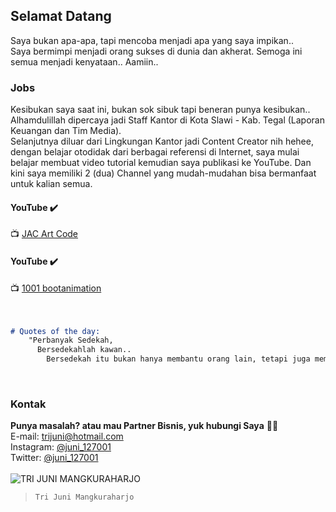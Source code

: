## Selamat Datang

Saya bukan apa-apa, tapi mencoba menjadi apa yang saya impikan..<br>
Saya bermimpi menjadi orang sukses di dunia dan akherat. Semoga ini semua menjadi kenyataan.. Aamiin..

### Jobs

Kesibukan saya saat ini, bukan sok sibuk tapi beneran punya kesibukan.. Alhamdulillah dipercaya jadi Staff Kantor di Kota Slawi - Kab. Tegal (Laporan Keuangan dan Tim Media).<br>
Selanjutnya diluar dari Lingkungan Kantor jadi Content Creator nih hehee, dengan belajar otodidak dari berbagai referensi di Internet, saya mulai belajar membuat video tutorial kemudian saya publikasi ke YouTube. Dan kini saya memiliki 2 (dua) Channel yang mudah-mudahan bisa bermanfaat untuk kalian semua.
#### YouTube ✔️
📺 [JAC Art Code](https://www.youtube.com/channel/UCaj_xoq4eM4dPRQg24KW6FA)

#### YouTube ✔️
📺 [1001 bootanimation](https://www.youtube.com/channel/UCN0nycdsYxB0VHQWlF94Y5Q)
<br>
<br>
<br>

```markdown
# Quotes of the day:
    "Perbanyak Sedekah,
      Bersedekahlah kawan..
        Bersedekah itu bukan hanya membantu orang lain, tetapi juga membantu diri kita sendiri"
```

<br>

### Kontak

**Punya masalah? atau mau Partner Bisnis, yuk hubungi Saya** 🤙😘<br>
E-mail: [trijuni@hotmail.com](mailto:trijuni@hotmail.com)<br>
Instagram: [@juni_127001](https://www.instagram.com/juni_127001/)<br>
Twitter: [@juni_127001](https://www.twitter.com/juni_127001/)
<br>
<br>
![TRI JUNI MANGKURAHARJO](https://user-images.githubusercontent.com/91836723/135767377-946b594f-ea76-44bf-b544-55cf388a1d8c.jpg)<br>
>`Tri Juni Mangkuraharjo`
